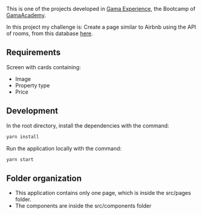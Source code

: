 This is one of the projects developed in [Gama Experience](https://gama.academy/experience/), the Bootcamp of [GamaAcademy](https://gama.academy).

In this project my challenge is: Create a page similar to Airbnb using the API of rooms, from this database [here](https://api.sheety.co/30b6e400-9023-4a15-8e6c-16aa4e3b1e72).

## Requirements

Screen with cards containing:

- Image
- Property type
- Price

## Development

In the root directory, install the dependencies with the command:

```javascript
yarn install
```

Run the application locally with the command:

```javascript
yarn start
```

## Folder organization

- This application contains only one page, which is inside the src/pages folder.
- The components are inside the src/components folder
